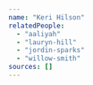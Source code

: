 ```yaml
---
name: "Keri Hilson"
relatedPeople:
  - "aaliyah"
  - "lauryn-hill"
  - "jordin-sparks"
  - "willow-smith"
sources: []
---
```


